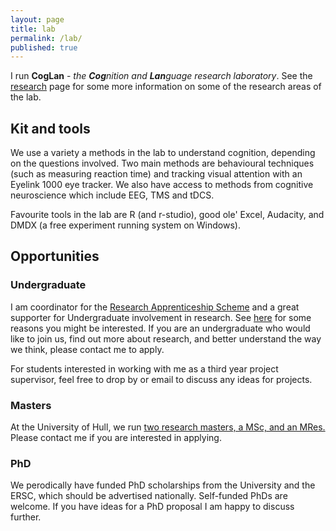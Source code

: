 ```yaml
---
layout: page
title: lab
permalink: /lab/
published: true
---
```

I run **CogLan** - _the **Cog**nition and **Lan**guage research laboratory_. See the [research](/research) page for some more information on some of the research areas of the lab. 

## Kit and tools
We use a variety a methods in the lab to understand cognition, depending on the questions involved. Two main methods are behavioural techniques (such as measuring reaction time) and tracking visual attention with an Eyelink 1000 eye tracker. We also have access to methods from cognitive neuroscience which include EEG, TMS and tDCS.

Favourite tools in the lab are R (and r-studio), good ole' Excel, Audacity, and DMDX (a free experiment running system on Windows).

## Opportunities

### Undergraduate
I am coordinator for the [Research Apprenticeship Scheme](http://www2.hull.ac.uk/science/psychology/research/research-apprenticeship-scheme.aspx) and a great supporter for Undergraduate involvement in research. See [here](https://dus.psu.edu/mentor/2013/05/undergraduate-research-students-perspective/) for some reasons you might be interested. If you are an undergraduate who would like to join us, find out more about research, and better understand the way we think, please contact me to apply.

For students interested in working with me as a third year project supervisor, feel free to drop by or email to discuss any ideas for projects. 

### Masters
At the University of Hull, we run [two research masters, a MSc, and an MRes.](http://www2.hull.ac.uk/science/psychology/postgraduate/postgraduateresearch.aspx) Please contact me if you are interested in applying.

### PhD
We perodically have funded PhD scholarships from the University and the ERSC, which should be advertised nationally. Self-funded PhDs are welcome. If you have ideas for a PhD proposal I am happy to discuss further.
